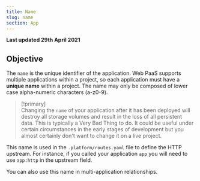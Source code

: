 ```yaml
---
title: Name
slug: name
section: App
---
```


**Last updated 29th April 2021**



## Objective  

The `name` is the unique identifier of the application. Web PaaS supports multiple applications within a project, so each application must have a **unique name** within a project. The name may only be composed of lower case alpha-numeric characters (a-z0-9).

> [!primary]  
> Changing the `name` of your application after it has been deployed will destroy all storage volumes and result in the loss of all persistent data.  This is typically a Very Bad Thing to do. It could be useful under certain circumstances in the early stages of development but you almost certainly don't want to change it on a live project.
> 

This name is used in the `.platform/routes.yaml` file to define the HTTP upstream.  For instance, if you called your application `app` you will need to use `app:http` in the upstream field.

You can also use this name in multi-application relationships.
